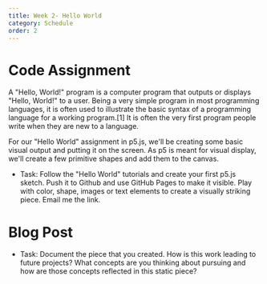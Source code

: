 ```yaml
---
title: Week 2- Hello World
category: Schedule
order: 2
---
```


# Code Assignment
A "Hello, World!" program is a computer program that outputs or displays "Hello, World!" to a user. Being a very simple program in most programming languages, it is often used to illustrate the basic syntax of a programming language for a working program.[1] It is often the very first program people write when they are new to a language.

For our "Hello World" assignment in p5.js, we'll be creating some basic visual output and putting it on the screen. As p5 is meant for  visual display, we'll create a few primitive shapes and add them to the canvas. 

  * Task: Follow the "Hello World" tutorials and create your first p5.js sketch. Push it to Github and use GitHub Pages to make it visible.  Play with color, shape, images or text elements to create a visually striking piece. Email me the link.

# Blog Post
* Task: Document the piece that you created. How is this work leading to future projects? What concepts are you thinking about pursuing and how are those concepts reflected in this static piece?


